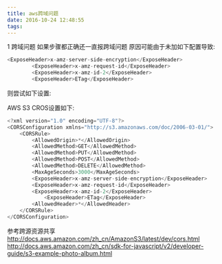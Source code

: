 ```yaml
---
title: aws跨域问题
date: 2016-10-24 12:48:55
tags:
---
```

1 跨域问题
  如果步骤都正确还一直报跨域问题
原因可能由于未加如下配置导致:
``` javascript
<ExposeHeader>x-amz-server-side-encryption</ExposeHeader>
		<ExposeHeader>x-amz-request-id</ExposeHeader>
		<ExposeHeader>x-amz-id-2</ExposeHeader>
		<ExposeHeader>ETag</ExposeHeader>
```
   则尝试如下设置:

AWS S3 CROS设置如下:
``` javascript
<?xml version="1.0" encoding="UTF-8"?>
<CORSConfiguration xmlns="http://s3.amazonaws.com/doc/2006-03-01/">
	<CORSRule>
		<AllowedOrigin>*</AllowedOrigin>
		<AllowedMethod>GET</AllowedMethod>
		<AllowedMethod>PUT</AllowedMethod>
		<AllowedMethod>POST</AllowedMethod>
		<AllowedMethod>DELETE</AllowedMethod>
		<MaxAgeSeconds>3000</MaxAgeSeconds>
		<ExposeHeader>x-amz-server-side-encryption</ExposeHeader>
		<ExposeHeader>x-amz-request-id</ExposeHeader>
		<ExposeHeader>x-amz-id-2</ExposeHeader>
			<ExposeHeader>ETag</ExposeHeader>
		<AllowedHeader>*</AllowedHeader>
	</CORSRule>
</CORSConfiguration>
```
参考跨源资源共享
			http://docs.aws.amazon.com/zh_cn/AmazonS3/latest/dev/cors.html
			http://docs.aws.amazon.com/zh_cn/sdk-for-javascript/v2/developer-guide/s3-example-photo-album.html

